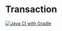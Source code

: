 # Transaction
[![Java CI with Gradle](https://github.com/ivan3035789/Transaction/actions/workflows/gradle.yml/badge.svg)](https://github.com/ivan3035789/Transaction/actions/workflows/gradle.yml)
